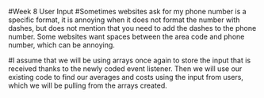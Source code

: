 #Week 8 User Input
#Sometimes websites ask for my phone number is a specific format, it is annoying when it does not format the number with dashes, but does not mention that you need to add the dashes to the phone number. Some websites want spaces between the area code and phone number, which can be annoying. 

#I assume that we will be using arrays once again to store the input that is received thanks to the newly coded event listener. Then we will use our existing code to find our averages and costs using the input from users, which we will be pulling from the arrays created.